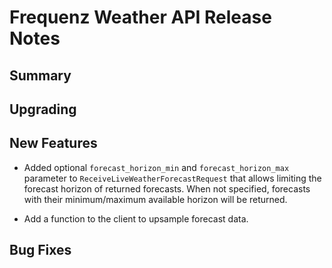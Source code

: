 # Frequenz Weather API Release Notes

## Summary

<!-- Here goes a general summary of what this release is about -->

## Upgrading

<!-- Here goes notes on how to upgrade from previous versions, including deprecations and what they should be replaced with -->

## New Features

* Added optional `forecast_horizon_min` and `forecast_horizon_max` parameter
  to `ReceiveLiveWeatherForecastRequest` that allows limiting the forecast
  horizon of returned forecasts. When not specified, forecasts with their
  minimum/maximum available horizon will be returned.

* Add a function to the client to upsample forecast data.

<!-- Here goes the main new features and examples or instructions on how to use them -->

## Bug Fixes

<!-- Here goes notable bug fixes that are worth a special mention or explanation -->
